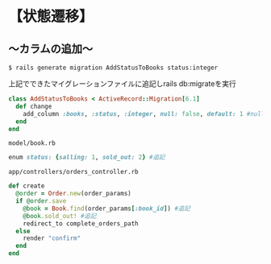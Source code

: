 # 【状態遷移】
## ～カラムの追加～
```
$ rails generate migration AddStatusToBooks status:integer
```

上記でできたマイグレーションファイルに追記しrails db:migrateを実行
```ruby
class AddStatusToBooks < ActiveRecord::Migration[6.1]
  def change
    add_column :books, :status, :integer, null: false, default: 1 #null以降を追記
  end
end
```

`model/book.rb`
```ruby   
enum status: {salling: 1, sold_out: 2} #追記  
```

`app/controllers/orders_controller.rb`
```ruby
def create
  @order = Order.new(order_params)
  if @order.save
    @book = Book.find(order_params[:book_id]) #追記
    @book.sold_out! #追記
    redirect_to complete_orders_path
  else
    render "confirm"
  end
end
```